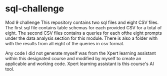 # sql-challenge
Mod 9 challenge 
This repository contains two sql files and eight CSV files. 
The first sql file contains table schemas for each provided CSV for a total of eight. The second CSV files contains a queries for each ofthe eight prompts under the data analysis section for this module. There is also a folder with with the results from all eight of the queries in csv format. 

Any code I did not generate myself was from the Xpert learning assistant within this designated course and modified by myself to create an applicable and working code. Xpert learning assistant is this course's AI tool. 

